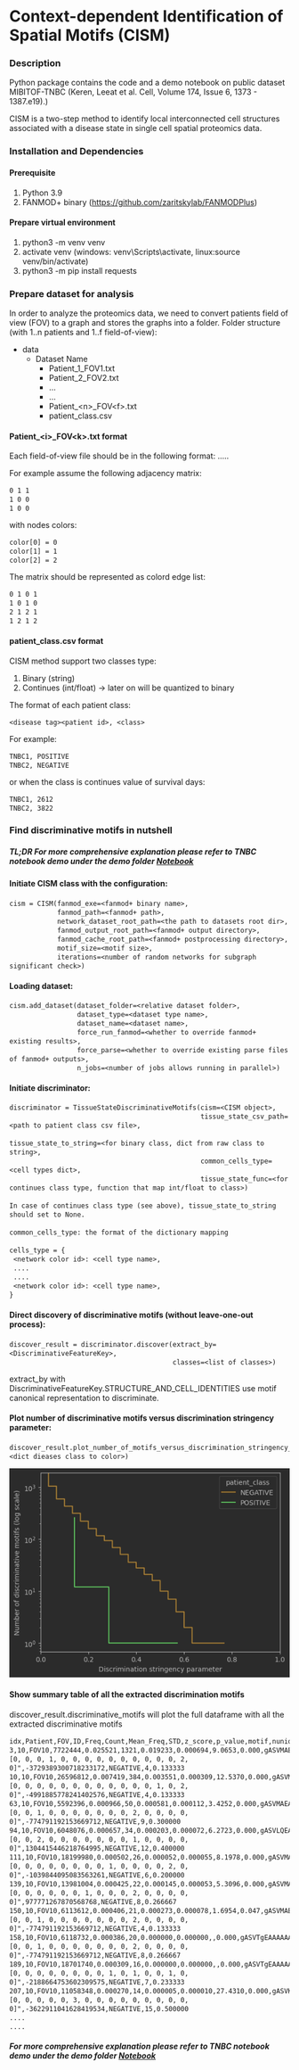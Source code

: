 # Context-dependent Identification of Spatial Motifs (CISM)

### Description
Python package contains the code and a demo notebook on public dataset MIBITOF-TNBC (Keren, Leeat et al.
Cell, Volume 174, Issue 6, 1373 - 1387.e19).)

CISM is a two-step method to identify local interconnected cell structures associated with a disease state in single cell spatial proteomics data.

### Installation and Dependencies

#### Prerequisite

1. Python 3.9
2. FANMOD+ binary (https://github.com/zaritskylab/FANMODPlus)

#### Prepare virtual environment

1. python3 -m venv venv
2. activate venv (windows: venv\Scripts\activate, linux:source venv/bin/activate)
3. python3 -m pip install requests

### Prepare dataset for analysis
In order to analyze the proteomics data, we need to convert patients field of view (FOV) to a graph and stores the graphs into a folder.
Folder structure (with 1..n patients and 1..f field-of-view):
- data
  - Dataset Name
    - Patient_1_FOV1.txt
    - Patient_2_FOV2.txt
    - ...
    - ...
    - Patient_\<n>_FOV\<f>.txt
    - patient_class.csv

#### Patient_\<i>_FOV\<k>.txt format
Each field-of-view file should be in the following format:
<src cell id> <dst cell id> <src cell color id> <dst cell color id>
.....
<src cell id> <dst cell id> <src cell color id> <dst cell color id>

For example assume the following adjacency matrix:

    0 1 1
    1 0 0
    1 0 0

with nodes colors:

    color[0] = 0
    color[1] = 1
    color[2] = 2

The matrix should be represented as colord edge list:

    0 1 0 1
    1 0 1 0
    2 1 2 1
    1 2 1 2

#### patient_class.csv format
CISM method support two classes type:
1. Binary (string)
2. Continues (int/float) -> later on will be quantized to binary

The format of each patient class:

    <disease tag><patient id>, <class>

For example:

    TNBC1, POSITIVE
    TNBC2, NEGATIVE

or when the class is continues value of survival days:

    TNBC1, 2612
    TNBC2, 3822

### Find discriminative motifs in nutshell
##### TL;DR For more comprehensive explanation please refer to TNBC notebook demo under the demo folder [Notebook](./analysis/Tutorial/mibitof_tnbc_tutorial.ipynb)

#### Initiate CISM class with the configuration:

    cism = CISM(fanmod_exe=<fanmod+ binary name>,
                fanmod_path=<fanmod+ path>,
                network_dataset_root_path=<the path to datasets root dir>,
                fanmod_output_root_path=<fanmod+ output directory>,
                fanmod_cache_root_path=<fanmod+ postprocessing directory>,
                motif_size=<motif size>,
                iterations=<number of random networks for subgraph significant check>)


#### Loading dataset:

    cism.add_dataset(dataset_folder=<relative dataset folder>, 
                     dataset_type=<dataset type name>, 
                     dataset_name=<dataset name>, 
                     force_run_fanmod=<whether to override fanmod+ existing results>, 
                     force_parse=<whether to override existing parse files of fanmod+ outputs>, 
                     n_jobs=<number of jobs allows running in parallel>)

#### Initiate discriminator:

    discriminator = TissueStateDiscriminativeMotifs(cism=<CISM object>,
                                                    tissue_state_csv_path=<path to patient class csv file>,
                                                    tissue_state_to_string=<for binary class, dict from raw class to string>,
                                                    common_cells_type=<cell types dict>,
                                                    tissue_state_func=<for continues class type, function that map int/float to class>)

    In case of continues class type (see above), tissue_state_to_string should set to None.

    common_cells_type: the format of the dictionary mapping

    cells_type = {
     <network color id>: <cell type name>,
     ....
     ....
     <network color id>: <cell type name>,
    }

#### Direct discovery of discriminative motifs (without leave-one-out process):

    discover_result = discriminator.discover(extract_by=<DiscriminativeFeatureKey>, 
                                             classes=<list of classes>)
    
extract_by with DiscriminativeFeatureKey.STRUCTURE_AND_CELL_IDENTITIES use motif canonical representation to discriminate.


#### Plot number of discriminative motifs versus discrimination stringency parameter:

    discover_result.plot_number_of_motifs_versus_discrimination_stringency_parameter(class_to_color=<dict dieases class to color>)

![img.png](img.png)

#### Show summary table of all the extracted discrimination motifs
discover_result.discriminative_motifs will plot the full dataframe with all the extracted discriminative motifs
    
    idx,Patient,FOV,ID,Freq,Count,Mean_Freq,STD,z_score,p_value,motif,nunique_colors,Disease,Patient_uId,colors_vec,colors_vec_hash,patient_class,patient_count,patient_percentage
    3,10,FOV10,7722444,0.025521,1321,0.019233,0.000694,9.0653,0.000,gASVMAEAAAAAAACMGG5ldHdvcmt4LmNsYXNzZXMuZGlncmFwaJSMB0RpR3JhcGiUk5QpgZR9lCiMBWdyYXBolH2UjAVfbm9kZZR9lChLAX2UjAR0eXBllIwBM5RzSwJ9lGgKjAIxNJRzSwN9lGgKjAIxNJRzdYwEX2FkapR9lChLAX2USwJ9lIwFbGFiZWyUjACU...,2,TNBC,TNBC10,"[0, 0, 0, 1, 0, 0, 0, 0, 0, 0, 0, 0, 0, 0, 2, 0]",-3729389300718233172,NEGATIVE,4,0.133333
    10,10,FOV10,26596812,0.007419,384,0.003551,0.000309,12.5370,0.000,gASVMQEAAAAAAACMGG5ldHdvcmt4LmNsYXNzZXMuZGlncmFwaJSMB0RpR3JhcGiUk5QpgZR9lCiMBWdyYXBolH2UjAVfbm9kZZR9lChLAX2UjAR0eXBllIwCMTKUc0sCfZRoCowCMTSUc0sDfZRoCowCMTSUc3WMBF9hZGqUfZQoSwF9lEsCfZSMBWxhYmVslIwA...,2,TNBC,TNBC10,"[0, 0, 0, 0, 0, 0, 0, 0, 0, 0, 0, 0, 1, 0, 2, 0]",-4991885778241402576,NEGATIVE,4,0.133333
    63,10,FOV10,5592396,0.000966,50,0.000581,0.000112,3.4252,0.000,gASVMAEAAAAAAACMGG5ldHdvcmt4LmNsYXNzZXMuZGlncmFwaJSMB0RpR3JhcGiUk5QpgZR9lCiMBWdyYXBolH2UjAVfbm9kZZR9lChLAX2UjAR0eXBllIwBMpRzSwJ9lGgKjAIxMJRzSwN9lGgKjAIxMJRzdYwEX2FkapR9lChLAX2USwJ9lIwFbGFiZWyUjACU...,2,TNBC,TNBC10,"[0, 0, 1, 0, 0, 0, 0, 0, 0, 0, 2, 0, 0, 0, 0, 0]",-774791192153669712,NEGATIVE,9,0.300000
    94,10,FOV10,6048076,0.000657,34,0.000203,0.000072,6.2723,0.000,gASVLQEAAAAAAACMGG5ldHdvcmt4LmNsYXNzZXMuZGlncmFwaJSMB0RpR3JhcGiUk5QpgZR9lCiMBWdyYXBolH2UjAVfbm9kZZR9lChLAX2UjAR0eXBllIwBMpRzSwJ9lGgKaAtzSwN9lGgKjAIxMJRzdYwEX2FkapR9lChLAX2UKEsCfZSMBWxhYmVslIwAlHNL...,2,TNBC,TNBC10,"[0, 0, 2, 0, 0, 0, 0, 0, 0, 0, 1, 0, 0, 0, 0, 0]",1304415446218764995,NEGATIVE,12,0.400000
    111,10,FOV10,18199980,0.000502,26,0.000052,0.000055,8.1978,0.000,gASVMAEAAAAAAACMGG5ldHdvcmt4LmNsYXNzZXMuZGlncmFwaJSMB0RpR3JhcGiUk5QpgZR9lCiMBWdyYXBolH2UjAVfbm9kZZR9lChLAX2UjAR0eXBllIwBOJRzSwJ9lGgKjAIxM5RzSwN9lGgKjAIxM5RzdYwEX2FkapR9lChLAX2USwJ9lIwFbGFiZWyUjACU...,2,TNBC,TNBC10,"[0, 0, 0, 0, 0, 0, 0, 0, 1, 0, 0, 0, 0, 2, 0, 0]",-1039844095083563261,NEGATIVE,6,0.200000
    139,10,FOV10,13981004,0.000425,22,0.000145,0.000053,5.3096,0.000,gASVMAEAAAAAAACMGG5ldHdvcmt4LmNsYXNzZXMuZGlncmFwaJSMB0RpR3JhcGiUk5QpgZR9lCiMBWdyYXBolH2UjAVfbm9kZZR9lChLAX2UjAR0eXBllIwBNpRzSwJ9lGgKjAIxMJRzSwN9lGgKjAIxMJRzdYwEX2FkapR9lChLAX2USwJ9lIwFbGFiZWyUjACU...,2,TNBC,TNBC10,"[0, 0, 0, 0, 0, 0, 1, 0, 0, 0, 2, 0, 0, 0, 0, 0]",977771267870568768,NEGATIVE,8,0.266667
    150,10,FOV10,6113612,0.000406,21,0.000273,0.000078,1.6954,0.047,gASVMAEAAAAAAACMGG5ldHdvcmt4LmNsYXNzZXMuZGlncmFwaJSMB0RpR3JhcGiUk5QpgZR9lCiMBWdyYXBolH2UjAVfbm9kZZR9lChLAX2UjAR0eXBllIwBMpRzSwJ9lGgKjAIxMJRzSwN9lGgKjAIxMJRzdYwEX2FkapR9lChLAX2UKEsCfZSMBWxhYmVslIwA...,2,TNBC,TNBC10,"[0, 0, 1, 0, 0, 0, 0, 0, 0, 0, 2, 0, 0, 0, 0, 0]",-774791192153669712,NEGATIVE,4,0.133333
    158,10,FOV10,6118732,0.000386,20,0.000000,0.000000,,0.000,gASVTgEAAAAAAACMGG5ldHdvcmt4LmNsYXNzZXMuZGlncmFwaJSMB0RpR3JhcGiUk5QpgZR9lCiMBWdyYXBolH2UjAVfbm9kZZR9lChLAX2UjAR0eXBllIwBMpRzSwJ9lGgKjAIxMJRzSwN9lGgKjAIxMJRzdYwEX2FkapR9lChLAX2UKEsCfZSMBWxhYmVslIwA...,2,TNBC,TNBC10,"[0, 0, 1, 0, 0, 0, 0, 0, 0, 0, 2, 0, 0, 0, 0, 0]",-774791192153669712,NEGATIVE,8,0.266667
    189,10,FOV10,18701740,0.000309,16,0.000000,0.000000,,0.000,gASVTgEAAAAAAACMGG5ldHdvcmt4LmNsYXNzZXMuZGlncmFwaJSMB0RpR3JhcGiUk5QpgZR9lCiMBWdyYXBolH2UjAVfbm9kZZR9lChLAX2UjAR0eXBllIwBOJRzSwJ9lGgKjAIxMJRzSwN9lGgKjAIxM5RzdYwEX2FkapR9lChLAX2UKEsCfZSMBWxhYmVslIwA...,3,TNBC,TNBC10,"[0, 0, 0, 0, 0, 0, 0, 0, 1, 0, 1, 0, 0, 1, 0, 0]",-2188664753602309575,NEGATIVE,7,0.233333
    207,10,FOV10,11058348,0.000270,14,0.000005,0.000010,27.4310,0.000,gASVKgEAAAAAAACMGG5ldHdvcmt4LmNsYXNzZXMuZGlncmFwaJSMB0RpR3JhcGiUk5QpgZR9lCiMBWdyYXBolH2UjAVfbm9kZZR9lChLAX2UjAR0eXBllIwBNZRzSwJ9lGgKaAtzSwN9lGgKaAtzdYwEX2FkapR9lChLAX2USwN9lIwFbGFiZWyUjACUc3NLAn2U...,1,TNBC,TNBC10,"[0, 0, 0, 0, 0, 3, 0, 0, 0, 0, 0, 0, 0, 0, 0, 0]",-3622911041628419534,NEGATIVE,15,0.500000
    ....
    ....

##### For more comprehensive explanation please refer to TNBC notebook demo under the demo folder [Notebook](./analysis/Tutorial/mibitof_tnbc_tutorial.ipynb)
